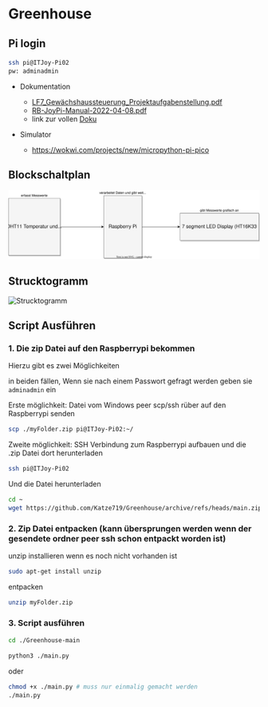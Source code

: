 # Greenhouse

## Pi login
```sh
ssh pi@ITJoy-Pi02
pw: adminadmin
```

- Dokumentation
    - [LF7_Gewächshaussteuerung_Projektaufgabenstellung.pdf](./Doc/LF7_Gewächshaussteuerung_Projektaufgabenstellung.pdf)
    - [RB-JoyPi-Manual-2022-04-08.pdf](./Doc/RB-JoyPi-Manual-2022-04-08.pdf)
    - link zur vollen [Doku](link)

- Simulator
    - https://wokwi.com/projects/new/micropython-pi-pico

## Blockschaltplan
![Blockschaltplan](./Doc/Blockschaltplan.svg)

## Strucktogramm
![Strucktogramm](./Doc/strucktogramm-v1.0.png)

## Script Ausführen

### 1. Die zip Datei auf den Raspberrypi bekommen

Hierzu gibt es zwei Möglichkeiten

in beiden fällen, Wenn sie nach einem Passwort gefragt werden geben sie `adminadmin` ein

Erste möglichkeit: Datei vom Windows peer scp/ssh rüber auf den Raspberrypi senden

```sh
scp ./myFolder.zip pi@ITJoy-Pi02:~/
```

Zweite möglichkeit: SSH Verbindung zum Raspberrypi aufbauen und die .zip Datei dort herunterladen

```sh
ssh pi@ITJoy-Pi02
```

Und die Datei herunterladen
```sh
cd ~
wget https://github.com/Katze719/Greenhouse/archive/refs/heads/main.zip
```

### 2. Zip Datei entpacken (kann übersprungen werden wenn der gesendete ordner peer ssh schon entpackt worden ist)

unzip installieren wenn es noch nicht vorhanden ist
```sh
sudo apt-get install unzip
```

entpacken
```sh
unzip myFolder.zip
```

### 3. Script ausführen

```sh
cd ./Greenhouse-main
```

```sh
python3 ./main.py
```
oder
```sh
chmod +x ./main.py # muss nur einmalig gemacht werden
./main.py
```
